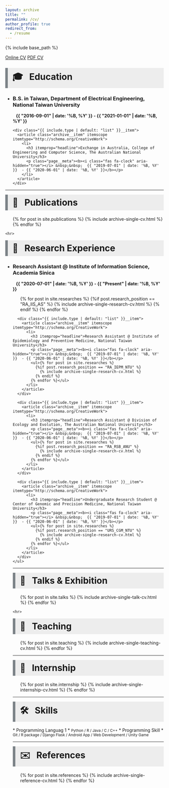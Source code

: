 ```yaml
---
layout: archive
title: ""
permalink: /cv/
author_profile: true
redirect_from:
  - /resume
---
```


{% include base_path %}
<link rel="stylesheet" href="{{ base_path }}/assets/css/nav_card.css"/>


<!-- The navigation menu -->
<div id="switch_cv" class="navbar">
  <a class="nav_cv_online active" href="#">Online CV</a>
  <a class="nav_cv_pdf" href="#">PDF CV</a>
</div>

<script src="{{ base_path }}/assets/js/nav_card.js"></script>


<br>

<div id="content_cv_online">
  <h1 style="margin-top: 8px; border-left: 8px solid #7b8287; background-color: #ededed; padding: 8px">&nbsp;🎓 &nbsp; Education</h1>

  <ul>
    <div class="{{ include.type | default: "list" }}__item">
      <article class="archive__item" itemscope itemtype="http://schema.org/CreativeWork">
        <li>
          <h3 itemprop="headline">B.S. in Taiwan, Department of Electrical Engineering, National Taiwan University</h3>
          <p class="page__meta"><b><i class="fas fa-clock" aria-hidden="true"></i> &nbsp;&nbsp;  {{ "2016-09-01" | date: '%B, %Y' }}  - {{ "2021-01-01" | date: '%B, %Y' }}</b></p>
        </li>
      </article>
    </div>

    <div class="{{ include.type | default: "list" }}__item">
      <article class="archive__item" itemscope itemtype="http://schema.org/CreativeWork">
        <li>
          <h3 itemprop="headline">Exchange in Australia, College of Engineering and Computer Science, The Australian National University</h3>
          <p class="page__meta"><b><i class="fas fa-clock" aria-hidden="true"></i> &nbsp;&nbsp;  {{ "2019-07-01" | date: '%B, %Y' }}  - {{ "2020-06-01" | date: '%B, %Y' }}</b></p>
        </li>
      </article>
    </div>
  </ul>

  <hr>

  <h1 style="margin-top: 8px; border-left: 8px solid #7b8287; background-color: #ededed; padding: 8px">&nbsp;📔 &nbsp; Publications</h1>
    <ul>{% for post in site.publications %}
      {% include archive-single-cv.html %}
    {% endfor %}</ul>

    <hr>

  <h1 style="margin-top: 8px; border-left: 8px solid #7b8287; background-color: #ededed; padding: 8px">&nbsp;🔬 &nbsp; Research Experience</h1>
    <ul>
      <div class="{{ include.type | default: "list" }}__item">
        <article class="archive__item" itemscope itemtype="http://schema.org/CreativeWork">
          <li>
            <h3 itemprop="headline">Research Assistant @ Institute of Information Science, Academia Sinica </h3>
            <p class="page__meta"><b><i class="fas fa-clock" aria-hidden="true"></i> &nbsp;&nbsp;  {{ "2020-07-01" | date: '%B, %Y' }}  - {{ "Present" | date: '%B, %Y' }}</b></p>
            <ul>{% for post in site.researches %}
              {%if post.research_position == "RA_IIS_AS" %}
                {% include archive-single-research-cv.html %}
              {% endif %}
            {% endfor %}</ul>
          </li>
        </article>
      </div>

      <div class="{{ include.type | default: "list" }}__item">
        <article class="archive__item" itemscope itemtype="http://schema.org/CreativeWork">
          <li>
            <h3 itemprop="headline">Research Assistant @ Institute of Epidemiology and Preventive Medicine, National Taiwan University</h3>
            <p class="page__meta"><b><i class="fas fa-clock" aria-hidden="true"></i> &nbsp;&nbsp;  {{ "2019-07-01" | date: '%B, %Y' }}  - {{ "2020-06-01" | date: '%B, %Y' }}</b></p>
            <ul>{% for post in site.researches %}
              {%if post.research_position == "RA_IEPM_NTU" %}
                {% include archive-single-research-cv.html %}
              {% endif %}
            {% endfor %}</ul>
          </li>
        </article>
      </div>

      <div class="{{ include.type | default: "list" }}__item">
        <article class="archive__item" itemscope itemtype="http://schema.org/CreativeWork">
          <li>
            <h3 itemprop="headline">Research Assistant @ Division of Ecology and Evolution, The Australian National University</h3>
            <p class="page__meta"><b><i class="fas fa-clock" aria-hidden="true"></i> &nbsp;&nbsp;  {{ "2019-07-01" | date: '%B, %Y' }}  - {{ "2020-06-01" | date: '%B, %Y' }}</b></p>
            <ul>{% for post in site.researches %}
              {%if post.research_position == "RA_RSB_ANU" %}
                {% include archive-single-research-cv.html %}
              {% endif %}
            {% endfor %}</ul>
          </li>
        </article>
      </div>

      <div class="{{ include.type | default: "list" }}__item">
        <article class="archive__item" itemscope itemtype="http://schema.org/CreativeWork">
          <li>
            <h3 itemprop="headline">Undergraduate Research Student @ Center of Genomic and Precision Medicine, National Taiwan University</h3>
            <p class="page__meta"><b><i class="fas fa-clock" aria-hidden="true"></i> &nbsp;&nbsp;  {{ "2019-07-01" | date: '%B, %Y' }}  - {{ "2020-06-01" | date: '%B, %Y' }}</b></p>
            <ul>{% for post in site.researches %}
              {%if post.research_position == "URS_CGM_NTU" %}
                {% include archive-single-research-cv.html %}
              {% endif %}
            {% endfor %}</ul>
          </li>
        </article>
      </div>
    </ul>

  <hr>


  <h1 style="margin-top: 8px; border-left: 8px solid #7b8287; background-color: #ededed; padding: 8px">&nbsp;🎤 &nbsp; Talks & Exhibition</h1>
    <ul>{% for post in site.talks %}
      {% include archive-single-talk-cv.html %}
    {% endfor %}</ul>

    <hr>



  <h1 style="margin-top: 8px; border-left: 8px solid #7b8287; background-color: #ededed; padding: 8px">&nbsp;🏫 &nbsp; Teaching</h1>
    <ul>{% for post in site.teaching %}
      {% include archive-single-teaching-cv.html %}
    {% endfor %}</ul>

  <hr>

  <h1 style="margin-top: 8px; border-left: 8px solid #7b8287; background-color: #ededed; padding: 8px">&nbsp;💼 &nbsp; Internship</h1>
  <ul>{% for post in site.internship %}
    {% include archive-single-internship-cv.html %}
  {% endfor %}</ul>

  <hr>

  <h1 style="margin-top: 8px; border-left: 8px solid #7b8287; background-color: #ededed; padding: 8px">&nbsp;🛠 &nbsp; Skills</h1>
  * Programming Languag 1
    * <small>Python / R / Java / C / C++</small>
  * Programming Skill
    * <small>Git / R package / Django Flask / Android App / Web Development / Unity Game</small>

  <hr>

  <h1 style="margin-top: 8px; border-left: 8px solid #7b8287; background-color: #ededed; padding: 8px">&nbsp;✉️ &nbsp; References</h1>
  <ul>{% for post in site.references %}
    {% include archive-single-reference-cv.html %}
  {% endfor %}</ul>
</div>


<div id="content_cv_pdf" style="display:none;">
  <a href="https://storage.googleapis.com/kuanhao.nctu.me/CV.pdf" target="_blan"><b> >> Download CV here << </b></a>
  <p align="center">
    <iframe src="https://storage.googleapis.com/kuanhao.nctu.me/CV.pdf" width="100%" height="1200" style="border:none;" scrolling="no"></iframe>
  </p>
</div>
